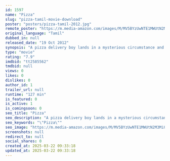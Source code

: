 ```yaml
---
id: 1597
name: "Pizza"
slug: "pizza-tamil-movie-download"
poster: "posters/pizza-tamil-2012.jpg"
remote_poster: "https://m.media-amazon.com/images/M/MV5BYzUwNTE1MWUtN2M3Mi00MWExLTgxNGItNDE4NDEzNmFkOWJlXkEyXkFqcGc@._V1_SX300.jpg"
original_language: "Tamil"
dubbed_in: null
released_date: "19 Oct 2012"
synopsis: "A pizza delivery boy lands in a mysterious circumstance and it works a dramatic change in his life."
type: "movie"
rating: "7.9"
imdbid: "tt2585562"
tmdbid: null
views: 0
likes: 0
dislikes: 0
author_id: 1
trailer_url: null
runtime: "127 min"
is_featured: 0
is_active: 1
is_comingsoon: 0
seo_title: "Pizza"
seo_description: "A pizza delivery boy lands in a mysterious circumstance and it works a dramatic change in his life."
seo_keywords: "\"Pizza\""
seo_image: "https://m.media-amazon.com/images/M/MV5BYzUwNTE1MWUtN2M3Mi00MWExLTgxNGItNDE4NDEzNmFkOWJlXkEyXkFqcGc@._V1_SX300.jpg"
screenshots: null
redirect_to: null
social_shares: 0
created_at: 2025-03-22 09:33:18
updated_at: 2025-03-22 09:33:18
---
```


